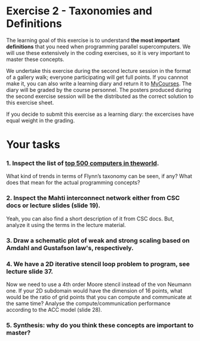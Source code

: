 # Exercise 2 - Taxonomies and Definitions

The learning goal of this exercise is to understand **the most important
definitions** that you need when programming parallel supercomputers. We will
use these extensively in the coding exercises, so it is very important to
master these concepts.

We undertake this exercise during the second lecture session in the
format of a gallery walk; everyone participating will get full points.
If you cannnot make it, you can also write a learning diary and return
it to
[MyCourses](https://mycourses.aalto.fi/mod/assign/view.php?id=1091757). The
diary will be graded by the course personnel. The posters produced
during the second exercise session will be the distributed as the
correct solution to this exercise sheet.

If you decide to submit this exercise as a learning diary: the
excercises have equal weight in the grading.

Your tasks
==========


### 1. Inspect the list of [top 500 computers in theworld](https://www.top500.org/).
What kind of trends in terms of Flynn’s taxonomy can be seen, if any? What does that mean for the actual programming concepts?

### 2. Inspect the Mahti interconnect network either from CSC docs or lecture slides (slide 19).

Yeah, you can also find a short description of it from CSC docs. But, analyze it using the terms in the lecture material. 

### 3. Draw a schematic plot of weak and strong scaling based on Amdahl and Gustafson law's, respectively. 

### 4. We have a 2D iterative stencil loop problem to program, see lecture slide 37.

Now we need to use a 4th order Moore stencil instead of the von Neumann one. If your 2D subdomain would have the dimension of 16 points, what would be the ratio of grid points that you can compute and communicate at the same time? Analyse the compute/communication performance according to the ACC model (slide 28).

### 5. Synthesis: why do you think these concepts are important to master?